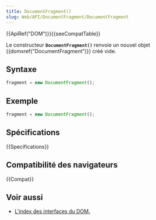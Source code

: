 ```yaml
---
title: DocumentFragment()
slug: Web/API/DocumentFragment/DocumentFragment
---
```


{{ApiRef("DOM")}}{{seeCompatTable}}

Le constructeur **`DocumentFragment()`** renvoie un nouvel objet {{domxref("DocumentFragment")}} créé vide.

## Syntaxe

```js
fragment = new DocumentFragment();
```

## Exemple

```js
fragment = new DocumentFragment();
```

## Spécifications

{{Specifications}}

## Compatibilité des navigateurs

{{Compat}}

## Voir aussi

- [L'index des interfaces du DOM.](/fr/docs/Web/API/Document_Object_Model)
